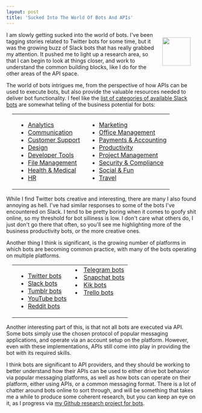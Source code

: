 ```yaml
---
layout: post
title: 'Sucked Into The World Of Bots And APIs'
---
```

<p><a href="http://bots.apievangelist.com/"><img style="padding: 15px;" src="https://s3.amazonaws.com/kinlane-productions/bw-icons/bw-robot.png" alt="" width="75" align="right" /></a></p>
<p>I am slowly getting sucked into the world of bots. I've been tagging stories related to Twitter bots for some time, but it was the growing buzz of Slack bots that has really grabbed my attention. It pushed me to light up a research area, so that I can begin to look at things closer, and work to understand the common building blocks, like I do for the other areas of the API space.</p>
<p>The world of bots intrigues me, from the perspective of how APIs can be used to execute bots, but also provide the valuable resources needed to deliver bot functionality. I feel like the <a href="https://slack.com/apps">list of categories of available Slack bots</a> are somewhat telling of the business potential for bots:</p>
<table style="padding-left: 15px;" width="90%">
<tbody>
<tr>
<td style="padding-left: 15px;" valign="top">
<ul>
<li><a href="https://slack.com/apps/category/At0G5YTKU2-analytics">Analytics</a></li>
<li><a href="https://slack.com/apps/category/At0EFT6869-communication">Communication</a></li>
<li><a href="https://slack.com/apps/category/At0EFRCDQC-customer-support">Customer Support</a></li>
<li><a href="https://slack.com/apps/category/At0EFX4CCE-design">Design</a></li>
<li><a href="https://slack.com/apps/category/At0EFRCDNY-developer-tools">Developer Tools</a></li>
<li><a href="https://slack.com/apps/category/At0EFRCDPW-file-management">File Management</a></li>
<li><a href="https://slack.com/apps/category/At0MRS55PA-health-medical">Health &amp; Medical</a></li>
<li><a href="https://slack.com/apps/category/At0EFT6893-hr">HR</a></li>
</ul>
</td>
<td style="padding-left: 15px;" valign="top">
<ul>
<li><a href="https://slack.com/apps/category/At0EFRCDQU-marketing">Marketing</a></li>
<li><a href="https://slack.com/apps/category/At0EFWTRAM-office-management">Office Management</a></li>
<li><a href="https://slack.com/apps/category/At0EFX9EF9-payments-accounting">Payments &amp; Accounting</a></li>
<li><a href="https://slack.com/apps/category/At0EFXUU6N-productivity">Productivity</a></li>
<li><a href="https://slack.com/apps/category/At0EFY3MJ4-project-management">Project Management</a></li>
<li><a href="https://slack.com/apps/category/At0EFWTRA5-security-compliance">Security &amp; Compliance</a></li>
<li><a href="https://slack.com/apps/category/At0EFXUU0J-social-fun">Social &amp; Fun</a></li>
<li><a href="https://slack.com/apps/category/At0QUNV823-travel">Travel</a></li>
</ul>
</td>
</tr>
</tbody>
</table>
<p>While I find Twitter bots creative and interesting, there are many I also found annoying as hell. I've had similar responses to some of the bots I've encountered on Slack. I tend to be pretty boring when it comes to goofy shit online, so my threshold for bot silliness is low. I don't care what others do, I just don't go there that often, so you'll see me highlighting more of the business productivity bots, or the more creative ones.&nbsp;</p>
<p>Another thing I think is significant, is the growing number of platforms in which bots are becoming common practice, with many of the bots operating on multiple platforms.</p>
<table style="padding-left: 15px;" width="90%">
<tbody>
<tr>
<td style="padding-left: 15px;" valign="top">
<ul>
<li><a href="https://botwiki.org/bots/twitterbots/">Twitter bots</a></li>
<li><a href="https://botwiki.org/bots/slackbots/">Slack bots</a></li>
<li><a href="https://botwiki.org/bots/tumblr-bots/">Tumblr bots</a></li>
<li><a href="https://botwiki.org/bots/youtube-bots/">YouTube bots</a></li>
<li><a href="https://botwiki.org/bots/redditbots/">Reddit bots</a></li>
</ul>
</td>
<td style="padding-left: 15px;" valign="top">
<li><a href="https://botwiki.org/bots/telegram-bots/">Telegram bots</a></li>
<li><a href="https://botwiki.org/tag/snapchatbot/">Snapchat bots</a></li>
<li><a href="https://botwiki.org/tag/kikbot/">Kik bots</a></li>
<li><a href="https://botwiki.org/bots/trello-bots/">Trello bots</a></li>
</td>
</tr>
</tbody>
</table>
<p>Another interesting part of this, is that not all bots are executed via API. Some bots simply use the chosen protocol of popular messaging applications, and operate via an account setup on the platform. However, even with these implementations, APIs still come into play in providing the bot with its required skills.&nbsp;</p>
<p>I think bots are significant to API providers, and they should be working to better understand how their APIs can be used to either drive bot behavior via popular messaging platforms, as well as how bots can operate on their platform, either using APIs, or a common messaging format. There is a lot of chatter around bots online to sort through, and will be something that takes me a while to produce some coherent research, but you can keep an eye on it, as I progress via <a href="http://bots.apievangelist.com/">my Github research project for bots</a>.</p>